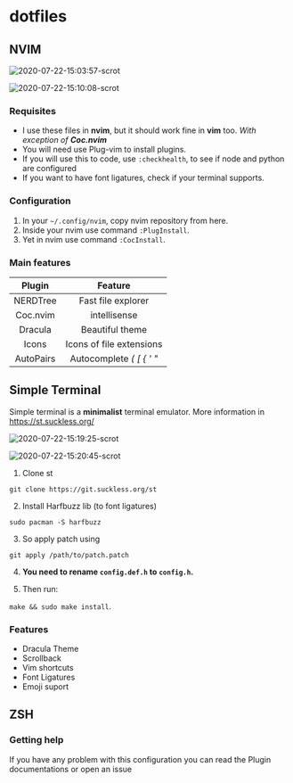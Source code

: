 # dotfiles

## NVIM

![2020-07-22-15:03:57-scrot](https://user-images.githubusercontent.com/53794049/88214114-03a71700-cc30-11ea-941a-31f893a2f93e.png)

![2020-07-22-15:10:08-scrot](https://user-images.githubusercontent.com/53794049/88214053-ef631a00-cc2f-11ea-8637-ec37533d2c7c.png)

### Requisites

- I use these files in **nvim**, but it should work fine in **vim** too. _With exception of **Coc.nvim**_
- You will need use Plug-vim to install plugins.
- If you will use this to code, use ```:checkhealth```, to see if node and python are configured
- If you want to have font ligatures, check if your terminal supports.

### Configuration

1. In your ``` ~/.config/nvim ```, copy nvim repository from here.
2. Inside your nvim use command ``` :PlugInstall ```.
3. Yet in nvim use command ```:CocInstall```.

### Main features

|   Plugin  |          Feature         |
|:---------:|:------------------------:|
|  NERDTree |    Fast file explorer    |
|  Coc.nvim |       intellisense       |
|  Dracula  |      Beautiful theme     |
|   Icons   | Icons of file extensions |
| AutoPairs | Autocomplete _( [ { ' "_ |

## Simple Terminal

Simple terminal is a **minimalist** terminal emulator. More information in https://st.suckless.org/

![2020-07-22-15:19:25-scrot](https://user-images.githubusercontent.com/53794049/88213491-3270bd80-cc2f-11ea-9ae9-6a8d486a31fa.png)

![2020-07-22-15:20:45-scrot](https://user-images.githubusercontent.com/53794049/88213744-854a7500-cc2f-11ea-96c3-78a1366c3c0a.png)

1. Clone st

```git clone https://git.suckless.org/st```

2. Install Harfbuzz lib (to font ligatures)

```sudo pacman -S harfbuzz```

3. So apply patch using

```git apply /path/to/patch.patch```

4. **You need to rename ```config.def.h``` to ```config.h```.**

5. Then run: 

```make && sudo make install```.

### Features
- Dracula Theme
- Scrollback
- Vim shortcuts
- Font Ligatures
- Emoji suport

## ZSH

### Getting help

If you have any problem with this configuration you can read the Plugin documentations or open an issue
